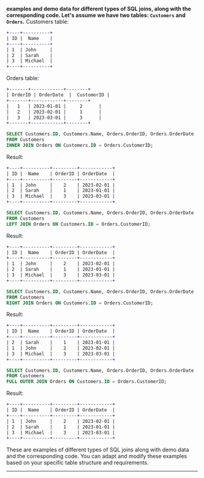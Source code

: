 <b>examples and demo data for different types of SQL joins, along with the corresponding code. Let's assume we have two tables: `Customers` and `Orders`.</b>
Customers table:

```diff
+----+----------+
| ID |  Name    |
+----+----------+
| 1  | John     |
| 2  | Sarah    |
| 3  | Michael  |
+----+----------+

```

Orders table:

```diff
+-------+------------+--------+
| OrderID | OrderDate  |  CustomerID |
+-------+------------+--------+
|   1   | 2023-01-01 |     2      |
|   2   | 2023-02-01 |     1      |
|   3   | 2023-03-01 |     3      |
+-------+------------+--------+

```

```sql
SELECT Customers.ID, Customers.Name, Orders.OrderID, Orders.OrderDate
FROM Customers
INNER JOIN Orders ON Customers.ID = Orders.CustomerID;

```

Result:

```diff
+----+----------+---------+------------+
| ID |  Name    | OrderID | OrderDate  |
+----+----------+---------+------------+
| 1  | John     |    2    | 2023-02-01 |
| 2  | Sarah    |    1    | 2023-01-01 |
| 3  | Michael  |    3    | 2023-03-01 |
+----+----------+---------+------------+

```

```sql
SELECT Customers.ID, Customers.Name, Orders.OrderID, Orders.OrderDate
FROM Customers
LEFT JOIN Orders ON Customers.ID = Orders.CustomerID;

```

Result:

```diff
+----+----------+---------+------------+
| ID |  Name    | OrderID | OrderDate  |
+----+----------+---------+------------+
| 1  | John     |    2    | 2023-02-01 |
| 2  | Sarah    |    1    | 2023-01-01 |
| 3  | Michael  |    3    | 2023-03-01 |
+----+----------+---------+------------+

```

```sql
SELECT Customers.ID, Customers.Name, Orders.OrderID, Orders.OrderDate
FROM Customers
RIGHT JOIN Orders ON Customers.ID = Orders.CustomerID;

```

Result:

```diff
+----+----------+---------+------------+
| ID |  Name    | OrderID | OrderDate  |
+----+----------+---------+------------+
| 2  | Sarah    |    1    | 2023-01-01 |
| 1  | John     |    2    | 2023-02-01 |
| 3  | Michael  |    3    | 2023-03-01 |
+----+----------+---------+------------+

```

```sql
SELECT Customers.ID, Customers.Name, Orders.OrderID, Orders.OrderDate
FROM Customers
FULL OUTER JOIN Orders ON Customers.ID = Orders.CustomerID;

```

Result:

```diff
+----+----------+---------+------------+
| ID |  Name    | OrderID | OrderDate  |
+----+----------+---------+------------+
| 1  | John     |    2    | 2023-02-01 |
| 2  | Sarah    |    1    | 2023-01-01 |
| 3  | Michael  |    3    | 2023-03-01 |
+----+----------+---------+------------+

```

These are examples of different types of SQL joins along with demo data and the corresponding code. You can adapt and modify these examples based on your specific table structure and requirements.

---
